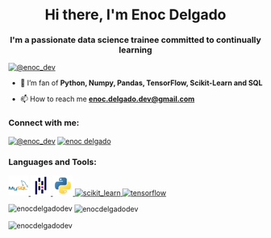 <h1 align="center">Hi there, I'm Enoc Delgado</h1>
<h3 align="center">I'm a passionate data science trainee committed to continually learning</h3>



<p align="left"> <a href="https://twitter.com/@enoc_dev" target="blank"><img src="https://img.shields.io/twitter/follow/@enoc_dev?logo=twitter&style=for-the-badge" alt="@enoc_dev" /></a> </p>

- 🌱 I’m fan of **Python, Numpy, Pandas, TensorFlow, Scikit-Learn and SQL**

- 📫 How to reach me **enoc.delgado.dev@gmail.com**

<h3 align="left">Connect with me:</h3>
<p align="left">
<a href="https://twitter.com/@enoc_dev" target="blank"><img align="center" src="https://raw.githubusercontent.com/rahuldkjain/github-profile-readme-generator/master/src/images/icons/Social/twitter.svg" alt="@enoc_dev" height="30" width="40" /></a>
<a href="https://linkedin.com/in/enoc delgado" target="blank"><img align="center" src="https://raw.githubusercontent.com/rahuldkjain/github-profile-readme-generator/master/src/images/icons/Social/linked-in-alt.svg" alt="enoc delgado" height="30" width="40" /></a>
</p>

<h3 align="left">Languages and Tools:</h3>
<p align="left"> <a href="https://www.mysql.com/" target="_blank" rel="noreferrer"> <img src="https://raw.githubusercontent.com/devicons/devicon/master/icons/mysql/mysql-original-wordmark.svg" alt="mysql" width="40" height="40"/> </a> <a href="https://pandas.pydata.org/" target="_blank" rel="noreferrer"> <img src="https://raw.githubusercontent.com/devicons/devicon/2ae2a900d2f041da66e950e4d48052658d850630/icons/pandas/pandas-original.svg" alt="pandas" width="40" height="40"/> </a> <a href="https://www.python.org" target="_blank" rel="noreferrer"> <img src="https://raw.githubusercontent.com/devicons/devicon/master/icons/python/python-original.svg" alt="python" width="40" height="40"/> </a> <a href="https://scikit-learn.org/" target="_blank" rel="noreferrer"> <img src="https://upload.wikimedia.org/wikipedia/commons/0/05/Scikit_learn_logo_small.svg" alt="scikit_learn" width="40" height="40"/> </a> <a href="https://www.tensorflow.org" target="_blank" rel="noreferrer"> <img src="https://www.vectorlogo.zone/logos/tensorflow/tensorflow-icon.svg" alt="tensorflow" width="40" height="40"/> </a> </p>

<p><img align="left" src="https://github-readme-stats.vercel.app/api/top-langs?username=enocdelgadodev&show_icons=true&locale=en&layout=compact" alt="enocdelgadodev" /></p>

<p>&nbsp;<img align="center" src="https://github-readme-stats.vercel.app/api?username=enocdelgadodev&show_icons=true&locale=en" alt="enocdelgadodev" /></p>

<p><img align="center" src="https://github-readme-streak-stats.herokuapp.com/?user=enocdelgadodev&" alt="enocdelgadodev" /></p>

